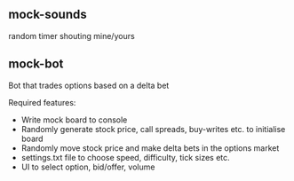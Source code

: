 ## mock-sounds
random timer shouting mine/yours

## mock-bot
Bot that trades options based on a delta bet

Required features:
* Write mock board to console
* Randomly generate stock price, call spreads, buy-writes etc. to initialise board
* Randomly move stock price and make delta bets in the options market
* settings.txt file to choose speed, difficulty, tick sizes etc.
* UI to select option, bid/offer, volume
